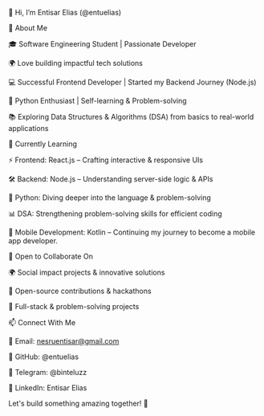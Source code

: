 👋 Hi, I’m Entisar Elias (@entuelias)

🚀 About Me

🎓 Software Engineering Student | Passionate Developer

🌍 Love building impactful tech solutions

💻 Successful Frontend Developer | Started my Backend Journey (Node.js)

🐍 Python Enthusiast | Self-learning & Problem-solving

📚 Exploring Data Structures & Algorithms (DSA) from basics to real-world applications


🌱 Currently Learning

⚡ Frontend: React.js – Crafting interactive & responsive UIs

🛠️ Backend: Node.js – Understanding server-side logic & APIs

🐍 Python: Diving deeper into the language & problem-solving

📊 DSA: Strengthening problem-solving skills for efficient coding

📱 Mobile Development: Kotlin – Continuing my journey to become a mobile app developer.


💞️ Open to Collaborate On

🌍 Social impact projects & innovative solutions

🎯 Open-source contributions & hackathons

🤝 Full-stack & problem-solving projects



📫 Connect With Me

📧 Email: nesruentisar@gmail.com

🐙 GitHub: @entuelias

💬 Telegram: @binteluzz

🔗 LinkedIn: Entisar Elias

Let's build something amazing together! 🚀
